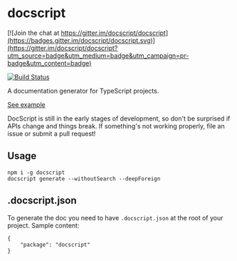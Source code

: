 # docscript

[![Join the chat at https://gitter.im/docscript/docscript](https://badges.gitter.im/docscript/docscript.svg)](https://gitter.im/docscript/docscript?utm_source=badge&utm_medium=badge&utm_campaign=pr-badge&utm_content=badge)

[![Build Status](https://travis-ci.org/docscript/docscript.svg?branch=master)](https://travis-ci.org/docscript/docscript)

A documentation generator for TypeScript projects.

[See example](http://docscript.github.io/docscript/doc/)

DocScript is still in the early stages of development, so don't be surprised if
APIs change and things break. If something's not working properly,
file an issue or submit a pull request!

## Usage

```
npm i -g docscript
docscript generate --withoutSearch --deepForeign
```

## .docscript.json

To generate the doc you need to have `.docscript.json` at the root of your project.
Sample content:

```
{
    "package": "docscript"
}
```
